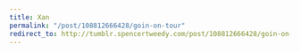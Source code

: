 ```yaml
---
title: Xan
permalink: "/post/108812666428/goin-on-tour"
redirect_to: http://tumblr.spencertweedy.com/post/108812666428/goin-on-tour
---
```


